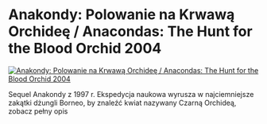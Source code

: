 Anakondy: Polowanie na Krwawą Orchideę / Anacondas: The Hunt for the Blood Orchid 2004 
=============
[![Anakondy: Polowanie na Krwawą Orchideę / Anacondas: The Hunt for the Blood Orchid 2004 ](http://vidos.pl/images/player.gif)](http://vidos.pl/anakondy-polowanie-na-krwawa-orchidee-anacondas-the-hunt-for-the-blood-orchid-2004)

 Sequel Anakondy z 1997 r. Ekspedycja naukowa wyrusza w najciemniejsze zakątki dżungli Borneo, by znaleźć kwiat nazywany Czarną Orchideą, zobacz pełny opis
